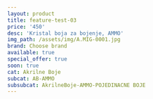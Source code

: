```yaml
---
layout: product
title: feature-test-03
price: '450'
desc: 'Kristal boja za bojenje, AMMO'
img_path: /assets/img/A.MIG-0001.jpg
brand: Choose brand
available: true
special_offer: true
soon: true
cat: Akrilne Boje
subcat: AB-AMMO
subsubcat: AkrilneBoje-AMMO-POJEDINACNE BOJE
---
```


